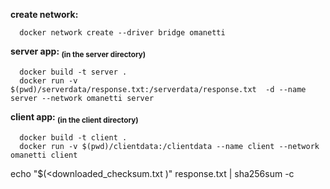 **create network:**
```
  docker network create --driver bridge omanetti
```
**server app: <sub>(in the server directory)</sub>**
```
  docker build -t server .
  docker run -v $(pwd)/serverdata/response.txt:/serverdata/response.txt  -d --name server --network omanetti server
```

**client app: <sub>(in the client directory)</sub>**
```
  docker build -t client .
  docker run -v $(pwd)/clientdata:/clientdata --name client --network omanetti client
```

echo "$(<downloaded_checksum.txt )" response.txt | sha256sum -c
